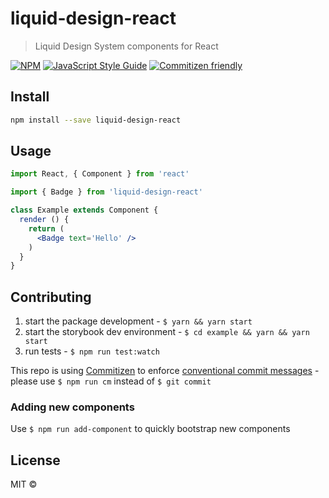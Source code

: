 # liquid-design-react

> Liquid Design System components for React

[![NPM](https://img.shields.io/npm/v/liquid-design-react.svg)](https://www.npmjs.com/package/liquid-design-react) [![JavaScript Style Guide](https://img.shields.io/badge/code_style-standard-brightgreen.svg)](https://standardjs.com) [![Commitizen friendly](https://img.shields.io/badge/commitizen-friendly-brightgreen.svg)](http://commitizen.github.io/cz-cli/)

## Install

```bash
npm install --save liquid-design-react
```

## Usage

```jsx
import React, { Component } from 'react'

import { Badge } from 'liquid-design-react'

class Example extends Component {
  render () {
    return (
      <Badge text='Hello' />
    )
  }
}
```

## Contributing

1. start the package development - `$ yarn && yarn start`
1. start the storybook dev environment - `$ cd example && yarn && yarn start`
1. run tests - `$ npm run test:watch`

This repo is using [Commitizen](http://commitizen.github.io/cz-cli/) to enforce [conventional commit messages](http://conventionalcommits.org/) - please use `$ npm run cm` instead of `$ git commit`

### Adding new components

Use `$ npm run add-component` to quickly bootstrap new components

## License

MIT ©
